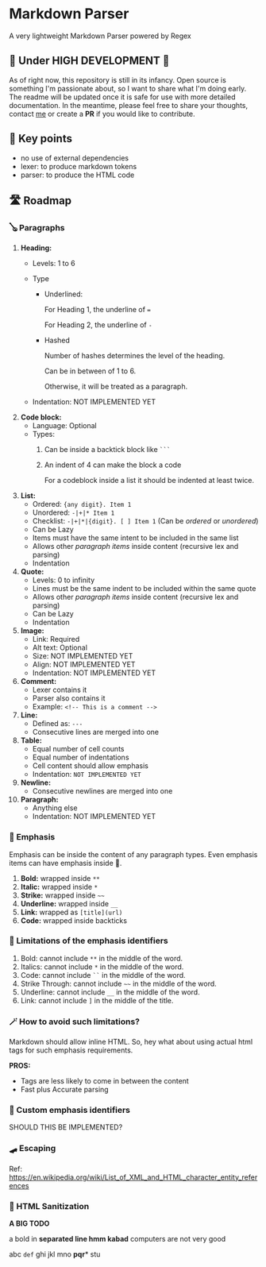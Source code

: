 # Markdown Parser
A very lightweight Markdown Parser powered by Regex

## 🚧 Under HIGH DEVELOPMENT 🚧

As of right now, this repository is still in its infancy.
Open source is something I'm passionate about, so I want to share what I'm doing early.
The readme will be updated once it is safe for use with more detailed documentation.
In the meantime, please feel free to share your thoughts, contact [me](https://kiranparajuli.com.np) or create a **PR** if you would like to contribute.


## 🔑 Key points
- no use of external dependencies
- lexer: to produce markdown tokens
- parser: to produce the HTML code

## 🛣️ Roadmap

### 🪕 Paragraphs
1. **Heading:**
   - Levels: 1 to 6
   - Type
     - Underlined:

        For Heading 1, the underline of `=`

        For Heading 2, the underline of `-`

     - Hashed

        Number of hashes determines the level of the heading.

        Can be in between of 1 to 6.

        Otherwise, it will be treated as a paragraph.

   - Indentation: NOT IMPLEMENTED YET
2. **Code block:**
    - Language: Optional
    - Types:
        1. Can be inside a backtick block like <code>```</code>
        2. An indent of 4 can make the block a code

           For a codeblock inside a list
           it should be indented at least twice.
3. **List:**
    - Ordered: `{any digit}. Item 1`
    - Unordered: `-|+|* Item 1`
    - Checklist: `-|+|*|{digit}. [ ] Item 1` (Can be _ordered_ or _unordered_)
    - Can be Lazy
    - Items must have the same intent to be included in the same list
    - Allows other _paragraph items_ inside content (recursive lex and parsing)
    - Indentation
4. **Quote:**
    - Levels: 0 to infinity
    - Lines must be the same indent to be included within the same quote
    - Allows other _paragraph items_ inside content (recursive lex and parsing)
    - Can be Lazy
    - Indentation
5. **Image:**
    - Link: Required
    - Alt text: Optional
    - Size: NOT IMPLEMENTED YET
    - Align: NOT IMPLEMENTED YET
    - Indentation: NOT IMPLEMENTED YET
6. **Comment:**
    - Lexer contains it
    - Parser also contains it
    - Example: `<!-- This is a comment -->`
7. **Line:**
    - Defined as: `---`
    - Consecutive lines are merged into one
8. **Table:**
    - Equal number of cell counts
    - Equal number of indentations
    - Cell content should allow emphasis
    - Indentation: `NOT IMPLEMENTED YET`
9. **Newline:**
    - Consecutive newlines are merged into one
10. **Paragraph:**
    - Anything else
    - Indentation: NOT IMPLEMENTED YET

### 🎺 Emphasis
Emphasis can be inside the content of any paragraph types. Even emphasis items can have emphasis inside 🤩.

1. **Bold:** wrapped inside `**`
2. **Italic:** wrapped inside `*`
3. **Strike:** wrapped inside `~~`
4. **Underline:** wrapped inside `__`
5. **Link:** wrapped as `[title](url)`
6. **Code:** wrapped inside backticks

### 😤 Limitations of the emphasis identifiers

1. Bold: cannot include `**` in the middle of the word.
2. Italics: cannot include `*` in the middle of the word.
3. Code: cannot include <code>``</code> in the middle of the word.
4. Strike Through: cannot include `~~` in the middle of the word.
5. Underline: cannot include `__` in the middle of the word.
6. Link: cannot include `]` in the middle of the title.


### 🪄 How to avoid such limitations?
Markdown should allow inline HTML. So, hey what about using actual html tags for such emphasis requirements.

**PROS:**
- Tags are less likely to come in between the content
- Fast plus Accurate parsing

### 🤔 Custom emphasis identifiers
SHOULD THIS BE IMPLEMENTED?

### 🛹 Escaping

Ref: https://en.wikipedia.org/wiki/List_of_XML_and_HTML_character_entity_references

### 👻 HTML Sanitization
**A BIG TODO**



a bold in **separated line
hmm kabad** computers are not very good

abc `def` ghi jkl mno **pqr*** stu

